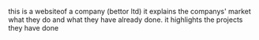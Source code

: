 this is a websiteof a company (bettor ltd)
it explains the companys' market what they do and what they have already done.
it highlights the projects they have done